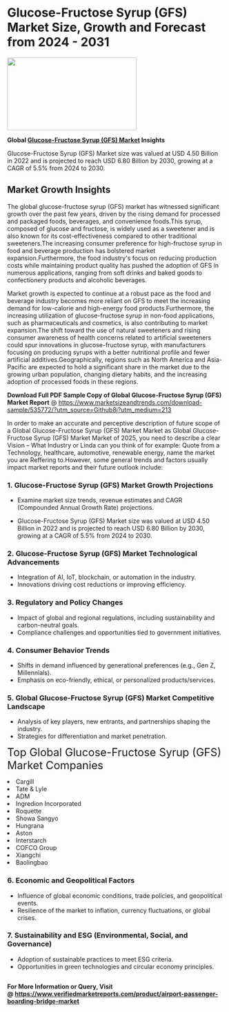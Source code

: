 <H1>Glucose-Fructose Syrup (GFS) Market Size, Growth and Forecast from 2024 - 2031</H1><img class="aligncenter size-medium wp-image-584254" src="https://thirdeyenews.in/wp-content/uploads/2024/09/Global-Market-Research-300x168.jpeg" alt="" width="300" height="168" /><p><strong>Global&nbsp;<a href="https://www.marketsizeandtrends.com/download-sample/535772/?utm_source=Github8j?utm_medium=213">Glucose-Fructose Syrup (GFS) Market</a> Insights</strong></p><p>Glucose-Fructose Syrup (GFS) Market size was valued at USD 4.50 Billion in 2022 and is projected to reach USD 6.80 Billion by 2030, growing at a CAGR of 5.5% from 2024 to 2030.</p><p><h2>Market Growth Insights</h2> <p>The global glucose-fructose syrup (GFS) market has witnessed significant growth over the past few years, driven by the rising demand for processed and packaged foods, beverages, and convenience foods.This syrup, composed of glucose and fructose, is widely used as a sweetener and is also known for its cost-effectiveness compared to other traditional sweeteners.The increasing consumer preference for high-fructose syrup in food and beverage production has bolstered market expansion.Furthermore, the food industry's focus on reducing production costs while maintaining product quality has pushed the adoption of GFS in numerous applications, ranging from soft drinks and baked goods to confectionery products and alcoholic beverages.</p> <p></p> <p>Market growth is expected to continue at a robust pace as the food and beverage industry becomes more reliant on GFS to meet the increasing demand for low-calorie and high-energy food products.Furthermore, the increasing utilization of glucose-fructose syrup in non-food applications, such as pharmaceuticals and cosmetics, is also contributing to market expansion.The shift toward the use of natural sweeteners and rising consumer awareness of health concerns related to artificial sweeteners could spur innovations in glucose-fructose syrup, with manufacturers focusing on producing syrups with a better nutritional profile and fewer artificial additives.Geographically, regions such as North America and Asia-Pacific are expected to hold a significant share in the market due to the growing urban population, changing dietary habits, and the increasing adoption of processed foods in these regions.</p> <p></p><p><span class=""><strong>Download Full PDF Sample Copy of Global Glucose-Fructose Syrup (GFS) Market Report</strong> @ <a href="https://www.marketsizeandtrends.com/download-sample/535772/?utm_source=Github8j?utm_medium=213" target="_blank">https://www.marketsizeandtrends.com/download-sample/535772/?utm_source=Github8j?utm_medium=213</a></span></p><p>In order to make an accurate and perceptive description of future scope of a Global&nbsp;Glucose-Fructose Syrup (GFS) Market Market as Global&nbsp;Glucose-Fructose Syrup (GFS) Market Market of 2025, you need to describe a clear Vision &ndash; What Industry or Linda can you think of for example: Quote from a Technology, healthcare, automotive, renewable energy, name the market you are Reffering to.However, some general trends and factors usually impact market reports and their future outlook include:</p><h3>1.&nbsp;<strong>Glucose-Fructose Syrup (GFS) Market Growth Projections</strong></h3><ul><li>Examine market size trends, revenue estimates and CAGR (Compounded Annual Growth Rate) projections.</li><li><p>Glucose-Fructose Syrup (GFS) Market size was valued at USD 4.50 Billion in 2022 and is projected to reach USD 6.80 Billion by 2030, growing at a CAGR of 5.5% from 2024 to 2030.</p></li></ul><h3>2.&nbsp;<strong>Glucose-Fructose Syrup (GFS) Market Technological Advancements</strong></h3><ul><li>Integration of AI, IoT, blockchain, or automation in the industry.</li><li>Innovations driving cost reductions or improving efficiency.</li></ul><h3>3.&nbsp;<strong>Regulatory and Policy Changes</strong></h3><ul><li>Impact of global and regional regulations, including sustainability and carbon-neutral goals.</li><li>Compliance challenges and opportunities tied to government initiatives.</li></ul><h3>4.&nbsp;<strong>Consumer Behavior Trends</strong></h3><ul><li>Shifts in demand influenced by generational preferences (e.g., Gen Z, Millennials).</li><li>Emphasis on eco-friendly, ethical, or personalized products/services.</li></ul><h3>5.&nbsp;<strong>Global Glucose-Fructose Syrup (GFS) Market Competitive Landscape</strong></h3><ul><li>Analysis of key players, new entrants, and partnerships shaping the industry.</li><li>Strategies for differentiation and market penetration.</li></ul><p data-pm-slice="1 1 []"><span style="color: inherit; font-family: inherit; font-size: 25px;">Top Global Glucose-Fructose Syrup (GFS) Market Companies</span></p><div class="" data-test-id=""><p><li>Cargill</li><li> Tate & Lyle</li><li> ADM</li><li> Ingredion Incorporated</li><li> Roquette</li><li> Showa Sangyo</li><li> Hungrana</li><li> Aston</li><li> Interstarch</li><li> COFCO Group</li><li> Xiangchi</li><li> Baolingbao</li></p></div><h3>6.&nbsp;<strong>Economic and Geopolitical Factors</strong></h3><ul><li>Influence of global economic conditions, trade policies, and geopolitical events.</li><li>Resilience of the market to inflation, currency fluctuations, or global crises.</li></ul><h3>7.&nbsp;<strong>Sustainability and ESG (Environmental, Social, and Governance)</strong></h3><ul><li>Adoption of sustainable practices to meet ESG criteria.</li><li>Opportunities in green technologies and circular economy principles.</li></ul><h2><strong style="font-size: 14px;">For More Information or Query, Visit @&nbsp;</strong><a style="background-color: #ffffff; font-size: 14px;" href="https://www.marketsizeandtrends.com/report/glucose-fructose-syrup-gfs-market/" target="_blank">https://www.verifiedmarketreports.com/product/airport-passenger-boarding-bridge-market</a></h2>